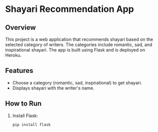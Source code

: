 # Shayari Recommendation App

## Overview

This project is a web application that recommends shayari based on the selected category of writers. The categories include romantic, sad, and inspirational shayari. The app is built using Flask and is deployed on Heroku.

## Features

- Choose a category (romantic, sad, inspirational) to get shayari.
- Displays shayari with the writer's name.

## How to Run

1. Install Flask:
   ```bash
   pip install flask



